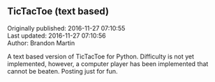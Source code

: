 ## TicTacToe (text based)  
Originally published: 2016-11-27 07:10:55  
Last updated: 2016-11-27 07:10:56  
Author: Brandon Martin  
  
A text based version of TicTacToe for Python. Difficulty is not yet implemented, however, a computer player has been implemented that cannot be beaten. Posting just for fun.